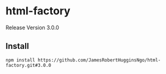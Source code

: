 # html-factory

Release Version 3.0.0

## Install

``` console
npm install https://github.com/JamesRobertHugginsNgo/html-factory.git#3.0.0
```

